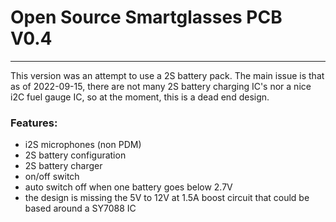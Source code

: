 # Open Source Smartglasses PCB V0.4
---

This version was an attempt to use a 2S battery pack.  The main issue is that as of 2022-09-15, there are not many 2S battery charging IC's nor a nice i2C fuel gauge IC, so at the moment, this is a dead end design.

### Features:

- i2S microphones (non PDM)
- 2S battery configuration
- 2S battery charger
- on/off switch
- auto switch off when one battery goes below 2.7V
- the design is missing the 5V to 12V at 1.5A boost circuit that could be based around a SY7088 IC

